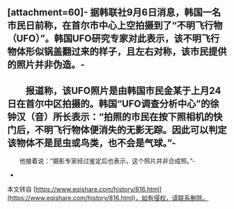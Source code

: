 \[attachment=60\]-
据韩联社9月6日消息，韩国一名市民日前称，在首尔市中心上空拍摄到了“不明飞行物（UFO）”。韩国UFO研究专家对此表示，该不明飞行物体形似锅盖翻过来的样子，且左右对称，该市民提供的照片并非伪造。-
-
　　报道称，该UFO照片是由韩国市民金某于上月24日在首尔中区拍摄的。韩国“UFO调查分析中心”的徐钟汉（音）所长表示：“拍照的市民在按下照相机的快门后，不明飞行物体便消失的无影无踪。因此可以判定该物体不是昆虫或鸟类，也不会是气球。”-
-
　　他接着说：“摄影专家经过鉴定后也表示，这个照片并非合成照。”-

-

本文转自 [https://www.eqishare.com/history/816.html](https://www.eqishare.com/history/816.html)，如有侵权，请联系删除。